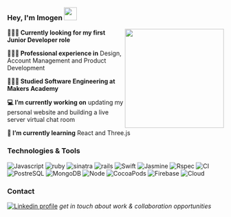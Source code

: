 ### Hey, I'm Imogen <img src="https://media.giphy.com/media/2skx2Ldp88JMhwAjzy/giphy.gif" width="30">


<img align='right' src="https://media.giphy.com/media/KZ5UMDosaQf8PKwrmW/giphy.gif" width="230">

**👩🏼‍💻 Currently looking for my first Junior Developer role**

**👩🏼‍🎨 Professional experience in** Design, Account Management and Product Development

**👩🏼‍🎓 Studied Software Engineering at Makers Academy**

**💻 I’m currently working on** updating my personal website and building a live server virtual chat room

**🌱 I’m currently learning** React and Three.js

### Technologies & Tools

![Javascript](https://img.shields.io/badge/Code-Javascript-white)
![ruby](https://img.shields.io/badge/Code-Ruby-white)
![sinatra](https://img.shields.io/badge/Frameworks-Sinatra-white)
![rails](https://img.shields.io/badge/Frameworks-Rails-white)
![Swift](https://img.shields.io/badge/Code-Swift-white)
![Jasmine](https://img.shields.io/badge/Test-Jasmine-white)
![Rspec](https://img.shields.io/badge/Test-Rspec-white)
![CI](https://img.shields.io/badge/CI-Travis-white)
![PostreSQL](https://img.shields.io/badge/Tools-PostgreSQL-white)
![MongoDB](https://img.shields.io/badge/Tools-MongoDB-white)
![Node](https://img.shields.io/badge/Tools-Node-white)
![CocoaPods](https://img.shields.io/badge/Tools-CocoaPods-white)
![Firebase](https://img.shields.io/badge/Tools-Firebase-white)
![Cloud](https://img.shields.io/badge/Cloud-AWS-white)


### Contact

[![Linkedin profile](https://img.shields.io/badge/Linkedin-Imogen%20Kraak-0077B5?style=social&logo=linkedin&?labelColor=fff)](http://linkedin.com/in/imogenkraak) *get in touch about work & collaboration opportunities*

